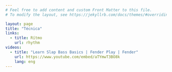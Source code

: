 ```yaml
---
# Feel free to add content and custom Front Matter to this file.
# To modify the layout, see https://jekyllrb.com/docs/themes/#overriding-theme-defaults

layout: page
title: "Técnica"
links:
  - title: Rítmo
    url: rhythm
videos:
  - title: "Learn Slap Bass Basics | Fender Play | Fender"
    url: https://www.youtube.com/embed/aTYmwT3BO8k
    lang: eng
---
```

